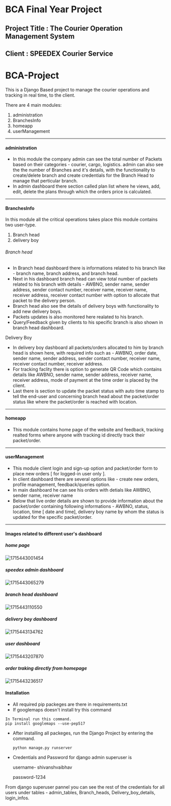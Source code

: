 # BCA Final Year Project

## Project Title : The Courier Operation Management System

## Client : SPEEDEX Courier Service

# BCA-Project

This is a Django Based project to manage the courier operations and tracking in real time, to the client.

There are 4 main modules:

1. administration
2. BranchesInfo
3. homeapp
4. userManagement

---

#### administration

* In this module the company admin can see the total number of Packets based on their categories - courier, cargo, logistics. admin can also see the the number of Branches and it's details, with the functionality to create/delete branch and create credentials for the Branch Head to manage that perticular branch.
* In admin dashboard there section called plan list where he views, add, edit, delete the plans through which the orders price is calculated.

---

#### BranchesInfo

In this module all the critical operations takes place this module contains two user-type.

1. Branch head
2. delivery boy

###### Branch head

* In Branch head dashboard there is informations related to his branch like - branch name, branch address, and branch head.
* Next in his dashboard branch head can view total number of packets related to his branch with details - AWBNO, sender name, sender address, sender contact number, receiver name, receiver name, receiver address, receiver contact number with option to allocate that packet to the delivery person.
* Branch head also see the details of delivery boys with functionality to add new delivery boys.
* Packets updates is also monitored here realated to his branch.
* Query/Feedback given by clients to his specific branch is also shown in branch head dashboard.

Delivery Boy

* In delivery boy dashboard all packets/orders allocated to him by branch head is shown here, with required info such as - AWBNO, order date, sender name, sender address, sender contact number, receiver name, receiver contact number, receiver address.
* For tracking faclity there is option to generate QR Code which contains details like AWBNO, sender name, sender address, receiver name, receiver address, mode of payment at the time order is placed by the client.
* Last there is section to update the packet status with auto time stamp to tell the end-user and concerning branch head about the packet/order status like where the packet/order is reached with location.

---

#### homeapp

* This module contains home page of the website and  feedback, tracking realted forms where anyone with tracking id directly track their packet/order.

---

#### userManagement

* This module client login and sign-up option and packet/order form to place new orders [ for logged-in user only ].
* In client dashboard there are several options like - create new orders, profile management, feedback/queries option.
* In main dashboard he can see his orders with detials like AWBNO, sender name, receiver name
* Below that live order details are shown to provide information about the packet/order containing following informations - AWBNO, status, location, time [ date and time], delivery boy name by whom the status is updated for the specific packet/order.

---

#### Images related to different user's dashboard

##### home page

![1715443001454](image/README/1715443001454.png)

##### speedex admin dashboard

![1715443065279](image/README/1715443065279.png)

##### branch head dashboard

![1715443110550](image/README/1715443110550.png)

##### delivery boy dashboard

![1715443134762](image/README/1715443134762.png)

##### user dashboard

![1715443207870](image/README/1715443207870.png)

##### order traking directly from homepage

![1715443236517](image/README/1715443236517.png)

#### Installation 

* All required pip packeges are there in requirements.txt
* If googlemaps doesn't install try this command

```
In Terminal run this command.
pip install googlemaps --use-pep517
```

* After installing all packeges, run the Django Project by entering the command.

  ```
  python manage.py runserver
  ```
* Credentials and Password for django admin superuser is

  username- shivanshvaibhav

  password-1234

From django superuser pannel you can see the rest of the credentials for all users under tables - admin_tables, Branch_heads, Delivery_boy_details, login_infos.
